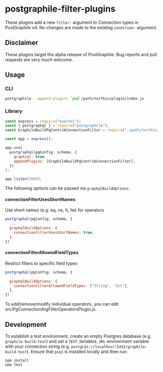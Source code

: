 # postgraphile-filter-plugins
These plugins add a new `filter:` argument to Connection types in PostGraphile v4.  No changes are made to the existing `condition:` argument.

## Disclaimer

These plugins target the alpha release of PostGraphile.  Bug reports and pull requests are very much welcome.

## Usage

### CLI

``` bash
postgraphile --append-plugins `pwd`/path/to/this/plugin/index.js
```

### Library

``` js
const express = require("express");
const { postgraphql } = require("postgraphile");
const GraphileBuildPgContribConnectionFilter = require("./path/to/this/plugin/index.js");

const app = express();

app.use(
  postgraphql(pgConfig, schema, {
    graphiql: true,
    appendPlugins: [GraphileBuildPgContribConnectionFilter],
  })
);

app.listen(3000);
```

The following options can be passed via `graphqlBuildOptions`:

#### connectionFilterUsesShortNames
Use short names (e.g. eq, ne, lt, lte) for operators
``` js
postgraphql(pgConfig, schema, {
  ...
  graphqlBuildOptions: {
    connectionFilterUsesShortNames: true,
  },
})
```

#### connectionFilterAllowedFieldTypes
Restrict filters to specific field types
``` js
postgraphql(pgConfig, schema, {
  ...
  graphqlBuildOptions: {
    connectionFilterAllowedFieldTypes: ["String", "Int"],
  },
})
```

To add/remove/modify individual operators, you can edit src/PgConnectionArgFilterOperatorsPlugin.js.

## Development

To establish a test environment, create an empty Postgres database (e.g. `graphile-build-test`) and set a `TEST_DATABASE_URL` environment variable with your connection string (e.g. `postgres://localhost:5432/graphile-build-test`).  Ensure that `psql` is installed locally and then run:
```
npm install
npm test
```
